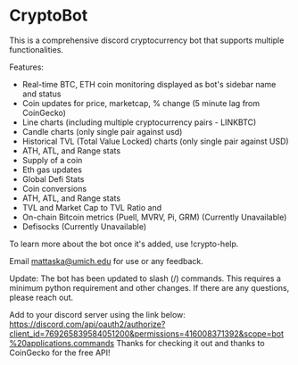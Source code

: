 # CryptoBot
This is a comprehensive discord cryptocurrency bot that supports multiple functionalities.

Features:
- Real-time BTC, ETH coin monitoring displayed as bot's sidebar name and status
- Coin updates for price, marketcap, % change (5 minute lag from CoinGecko)
- Line charts (including multiple cryptocurrency pairs - LINKBTC)
- Candle charts (only single pair against usd)
- Historical TVL (Total Value Locked) charts (only single pair against USD)
- ATH, ATL, and Range stats
- Supply of a coin
- Eth gas updates
- Global Defi Stats
- Coin conversions
- ATH, ATL, and Range stats
- TVL and Market Cap to TVL Ratio and
- On-chain Bitcoin metrics (Puell, MVRV, Pi, GRM) (Currently Unavailable)
- Defisocks (Currently Unavailable)

To learn more about the bot once it's added, use !crypto-help.

Email mattaska@umich.edu for use or any feedback.

Update: The bot has been updated to slash (/) commands. This requires a minimum python requirement and other changes. If there are any questions, please reach out.

Add to your discord server using the link below:
https://discord.com/api/oauth2/authorize?client_id=769265839584051200&permissions=416008371392&scope=bot%20applications.commands
Thanks for checking it out and thanks to CoinGecko for the free API!
